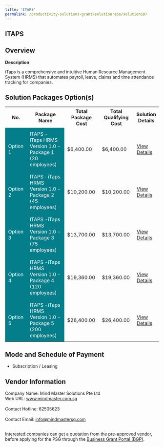 ```yaml
---
title: 'ITAPS'
permalink: /productivity-solutions-grant/solutionrepo/solution697
---
```


## ITAPS

## Overview

**Description**

iTaps is a comprehensive and intuitive Human Resource Management System (HRMS) that automates payroll, leave, claims and time attendance tracking for companies.

## Solution Packages Option(s)

<table>
<tr>
<th><b>No.</b></th>
<th><b>Package Name</b></th>
<th><b>Total Package Cost</b></th>
<th><b>Total Qualifying Cost</b></th>
<th><b>Solution Details</b></th>
</tr>
<tr>
<td style='padding: 10px; background-color: #037E8A; color: #FFFFFF;'>Option 1</td>
<td style='padding: 10px; background-color: #037E8A; color: #FFFFFF;'>ITAPS - iTaps HRMS Version 1.0 - Package 1 (20 employees)					</td>
<td style='padding: 10px;'>$6,400.00</td>
<td style='padding: 10px;'>$6,400.00</td>
<td style='padding: 10px;'><a href='/images/psg/Mind_Master_20200586_Desensitised_Annex_3_Part_1.pdf' target='_blank'>View Details</a></td>
</tr>
<tr>
<td style='padding: 10px; background-color: #037E8A; color: #FFFFFF;'>Option 2</td>
<td style='padding: 10px; background-color: #037E8A; color: #FFFFFF;'>ITAPS -iTaps HRMS Version 1.0 - Package 2 (45 employees)</td>
<td style='padding: 10px;'>$10,200.00</td>
<td style='padding: 10px;'>$10,200.00</td>
<td style='padding: 10px;'><a href='/images/psg/Mind_Master_20200586_Desensitised_Annex_3_Part_2.pdf' target='_blank'>View Details</a></td>
</tr>
<tr>
<td style='padding: 10px; background-color: #037E8A; color: #FFFFFF;'>Option 3</td>
<td style='padding: 10px; background-color: #037E8A; color: #FFFFFF;'>ITAPS -iTaps HRMS Version 1.0 - Package 3 (75 employees)					</td>
<td style='padding: 10px;'>$13,700.00</td>
<td style='padding: 10px;'>$13,700.00</td>
<td style='padding: 10px;'><a href='/images/psg/Mind_Master_20200586_Desensitised_Annex_3_Part_3.pdf' target='_blank'>View Details</a></td>
</tr>
<tr>
<td style='padding: 10px; background-color: #037E8A; color: #FFFFFF;'>Option 4</td>
<td style='padding: 10px; background-color: #037E8A; color: #FFFFFF;'>ITAPS -iTaps HRMS Version 1.0 - Package 4 (120 employees)					</td>
<td style='padding: 10px;'>$19,360.00</td>
<td style='padding: 10px;'>$19,360.00</td>
<td style='padding: 10px;'><a href='/images/psg/Mind_Master_20200586_Desensitised_Annex_3_Part_4.pdf' target='_blank'>View Details</a></td>
</tr>
<tr>
<td style='padding: 10px; background-color: #037E8A; color: #FFFFFF;'>Option 5</td>
<td style='padding: 10px; background-color: #037E8A; color: #FFFFFF;'>ITAPS -iTaps HRMS Version 1.0 - Package 5 (200 employees)					</td>
<td style='padding: 10px;'>$26,400.00</td>
<td style='padding: 10px;'>$26,400.00</td>
<td style='padding: 10px;'><a href='/images/psg/Mind_Master_20200586_Desensitised_Annex_3_Part_5.pdf' target='_blank'>View Details</a></td>
</tr>
</table>

## Mode and Schedule of Payment

 - Subscription / Leasing

## Vendor Information

 Company Name: Mind Master Solutions Pte Ltd<br>Web URL: www.mindmaster.com.sg <br><br>Contact Hotline: 62505623 <br><br>Contact Email: info@mindmastersg.com <br><br>

Interested companies can get a quotation from the pre-approved vendor, before applying for the PSG through the <a href='https://www.businessgrants.gov.sg/' target='_blank' rel='noopener'>Business Grant Portal (BGP)</a>.

<script src="/jquery/resize-tables.js"></script>
